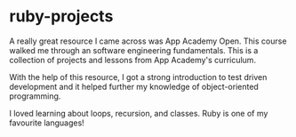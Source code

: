 # ruby-projects

A really great resource I came across was App Academy Open. This course walked me through an software engineering fundamentals. This is a collection of projects and lessons from App Academy's curriculum.

With the help of this resource, I got a strong introduction to test driven development and it helped further my knowledge of object-oriented programming.

I loved learning about loops, recursion, and classes. Ruby is one of my favourite languages!
